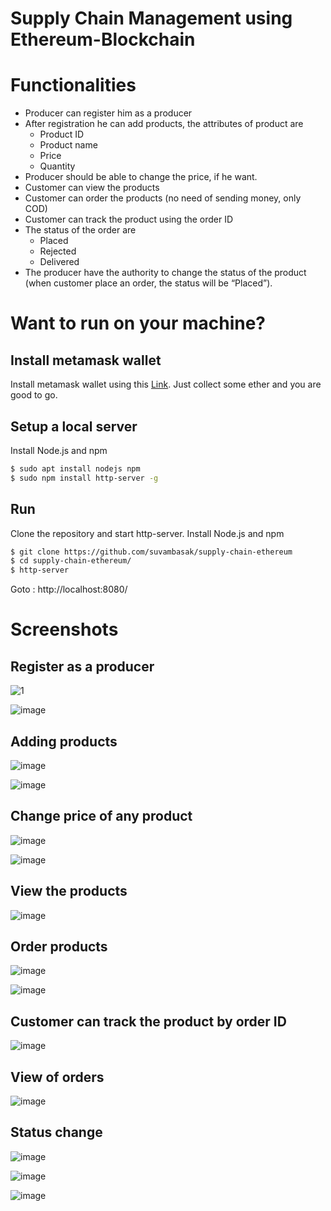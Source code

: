 # Supply Chain Management using Ethereum-Blockchain

# Functionalities

- Producer can register him as a producer
- After registration he can add products, the attributes of product are
    - Product ID
    - Product name
    - Price
    - Quantity
- Producer should be able to change the price, if he want.
- Customer can view the products
- Customer can order the products (no need of sending money, only COD)
- Customer can track the product using the order ID
- The status of the order are
    - Placed
    - Rejected
    - Delivered
- The producer have the authority to change the status of the product (when customer place an order, the status will be “Placed”).


# Want to run on your machine?

## Install metamask wallet
Install metamask wallet using this [Link](https://addons.mozilla.org/en-US/firefox/addon/ether-metamask/?utm_source=addons.mozilla.org&utm_medium=referral&utm_content=search). Just collect some ether and you are good to go.

## Setup a local server
Install Node.js and npm
```bash
$ sudo apt install nodejs npm
$ sudo npm install http-server -g
```
## Run
Clone the repository and start http-server.
Install Node.js and npm
```bash
$ git clone https://github.com/suvambasak/supply-chain-ethereum
$ cd supply-chain-ethereum/
$ http-server
```
Goto : http://localhost:8080/



# Screenshots

## Register as a producer
![1](https://user-images.githubusercontent.com/24780767/109427399-3b710b00-7a18-11eb-9cec-7a99a1e61b65.jpeg)

![image](https://user-images.githubusercontent.com/24780767/109427569-031dfc80-7a19-11eb-86f2-e00be298b455.png)


## Adding products
![image](https://user-images.githubusercontent.com/24780767/109427624-3cef0300-7a19-11eb-8b4e-dd8299733b47.png)

![image](https://user-images.githubusercontent.com/24780767/109427659-67d95700-7a19-11eb-954f-07810ba415f1.png)

## Change price of any product
![image](https://user-images.githubusercontent.com/24780767/109427687-8b040680-7a19-11eb-875a-8b49f2b0370c.png)

![image](https://user-images.githubusercontent.com/24780767/109427701-9b1be600-7a19-11eb-8540-10cc8cb6710f.png)

## View the products
![image](https://user-images.githubusercontent.com/24780767/109427717-af5fe300-7a19-11eb-8046-f020d4d67ec0.png)

## Order products
![image](https://user-images.githubusercontent.com/24780767/109427737-c43c7680-7a19-11eb-8a4f-ce8ad3975e94.png)

![image](https://user-images.githubusercontent.com/24780767/109427752-d1596580-7a19-11eb-87a2-312b70dec73f.png)

## Customer can track the product by order ID
![image](https://user-images.githubusercontent.com/24780767/109427771-ea621680-7a19-11eb-890a-d82ef5f368b1.png)

## View of orders
![image](https://user-images.githubusercontent.com/24780767/109427806-1aa9b500-7a1a-11eb-8b02-62b22d8c245c.png)

## Status change
![image](https://user-images.githubusercontent.com/24780767/109427868-53e22500-7a1a-11eb-9356-5c4cfb71811e.png)

![image](https://user-images.githubusercontent.com/24780767/109427874-5d6b8d00-7a1a-11eb-8b83-3d79a5cec258.png)

![image](https://user-images.githubusercontent.com/24780767/109427883-6e1c0300-7a1a-11eb-866c-f076733b6d2a.png)
